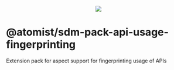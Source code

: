 <p align="center">
  <img src="https://images.atomist.com/sdm/SDM-Logo-Dark.png">
</p>

# @atomist/sdm-pack-api-usage-fingerprinting

Extension pack for aspect support for fingerprinting usage of APIs
